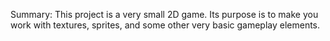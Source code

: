Summary:
This project is a very small 2D game. Its purpose is to make you work with textures, sprites, and some other very basic gameplay elements.

